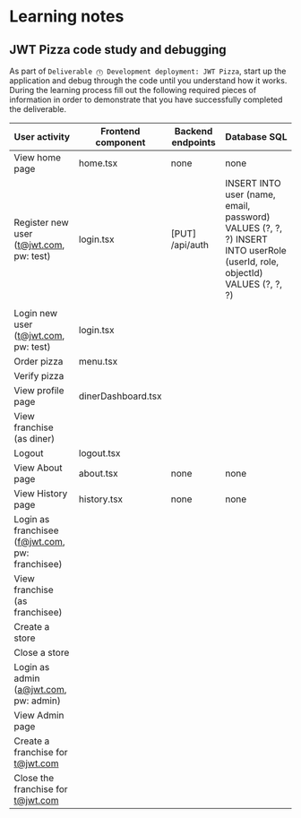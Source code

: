 # Learning notes

## JWT Pizza code study and debugging

As part of `Deliverable ⓵ Development deployment: JWT Pizza`, start up the application and debug through the code until you understand how it works. During the learning process fill out the following required pieces of information in order to demonstrate that you have successfully completed the deliverable.

| User activity                                       | Frontend component | Backend endpoints | Database SQL |
| --------------------------------------------------- | ------------------ | ----------------- | ------------ |
| View home page                                      | home.tsx                   | none	                  | none	             |
| Register new user<br/>(t@jwt.com, pw: test)         | login.tsx                   | [PUT] /api/auth	                  | INSERT INTO user (name, email, password) VALUES (?, ?, ?) INSERT INTO userRole (userId, role, objectId) VALUES (?, ?, ?)
              |
| Login new user<br/>(t@jwt.com, pw: test)            | login.tsx                   |                   |              |
| Order pizza                                         | menu.tsx                   |                   |              |
| Verify pizza                                        |                    |                   |              |
| View profile page                                   | dinerDashboard.tsx                   |                   |              |
| View franchise<br/>(as diner)                       |                    |                   |              |
| Logout                                              | logout.tsx                   |                   |              |
| View About page                                     | about.tsx                   | none                  | none             |
| View History page                                   | history.tsx                   | none                  | none             |
| Login as franchisee<br/>(f@jwt.com, pw: franchisee) |                    |                   |              |
| View franchise<br/>(as franchisee)                  |                    |                   |              |
| Create a store                                      |                    |                   |              |
| Close a store                                       |                    |                   |              |
| Login as admin<br/>(a@jwt.com, pw: admin)           |                    |                   |              |
| View Admin page                                     |                    |                   |              |
| Create a franchise for t@jwt.com                    |                    |                   |              |
| Close the franchise for t@jwt.com                   |                    |                   |              |
